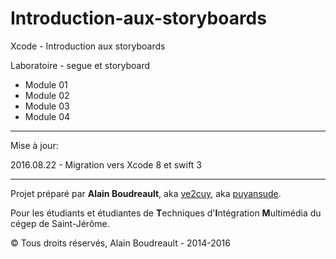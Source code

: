 # Introduction-aux-storyboards

Xcode - Introduction aux storyboards

Laboratoire - segue et storyboard

- Module 01
- Module 02
- Module 03
- Module 04

---------------------------------------------------
Mise à jour: 

2016.08.22 - Migration vers Xcode 8 et swift 3

---------------------------------------------------
Projet préparé par **Alain Boudreault**, aka [ve2cuy](http://ve2cuy.wordpress.com/), aka [puyansude](http://www.youtube.com/puyansude).



Pour les étudiants et étudiantes de **T**echniques d'**I**ntégration **M**ultimédia du cégep de Saint-Jérôme.

:copyright: Tous droits réservés, Alain Boudreault - 2014-2016 
